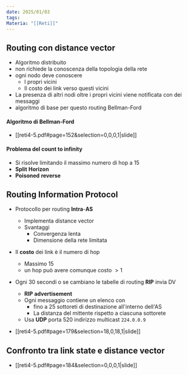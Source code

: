 ```yaml
---
date: 2025/01/03
tags: 
Materia: "[[Reti]]"
---
```

## Routing con distance vector
- Algoritmo distribuito
- non richiede la conoscenza della topologia della rete
- ogni nodo deve conoscere
	- I propri vicini
	- Il costo dei link verso questi vicini
- La presenza di altri nodi oltre i propri vicini viene notificata con dei messaggi 
- algoritmo di base per questo routing Bellman-Ford

#### Algoritmo di Bellman-Ford
- [[reti4-5.pdf#page=152&selection=0,0,0,1|slide]]
#### Problema del count to infinity
- Si risolve limitando il massimo numero di hop a 15
- **Split** **Horizon**
- **Poisoned** **reverse**

## Routing Information Protocol
- Protocollo per routing **Intra**-**AS**
	- Implementa distance vector
	- Svantaggi
		- Convergenza lenta
		- Dimensione della rete limitata

- Il **costo** dei link è il numero di hop
	- Massimo 15
	- un hop può avere comunque costo $> 1$
- Ogni 30 secondi o se cambiano le tabelle di routing **RIP** invia DV
	- **RIP** **advertisement**
	- Ogni messaggio contiene un elenco con
		- fino a 25 sottoreti di destinazione all'interno dell'AS
		- La distanza del mittente rispetto a ciascuna sottorete
	- Usa **UDP** porta 520 indirizzo multicast `224.0.0.9`

- [[reti4-5.pdf#page=179&selection=18,0,18,1|slide]]


## Confronto tra link state e distance vector
- [[reti4-5.pdf#page=184&selection=0,0,0,1|slide]]
